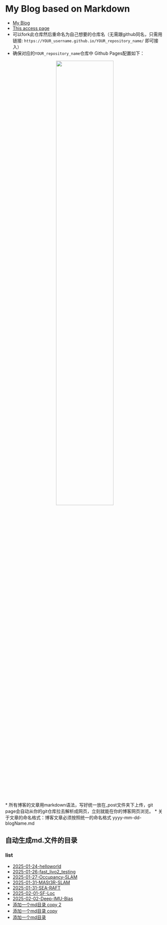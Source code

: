 # My Blog based on Markdown

* [My Blog](https://kwanwaipang.github.io/File/Blogs/My_Blog.html)
* [This access page](https://kwanwaipang.github.io/Blog_basedon_markdown/)
* 可以fork此仓库然后重命名为自己想要的仓库名（无需跟github同名，只需用链接: ```https://YOUR_username.github.io/YOUR_repository_name/``` 即可接入）
* 确保对应的```YOUR_repository_name```仓库中 Github Pages配置如下：
<div align="center">
  <img src="https://kwanwaipang.github.io/ubuntu_md_blog/images/微信截图_20250202171747.png" width="60%" />
<figcaption>  
</figcaption>
</div>
* 所有博客的文章用markdown语法，写好统一放在_post文件夹下上传，git page会自动从你的git仓库拉去解析成网页，立刻就能在你的博客网页浏览。
* 关于文章的命名格式：博客文章必须按照统一的命名格式 yyyy-mm-dd-blogName.md

## 自动生成md.文件的目录
### list
<!-- AUTO_GENERATED_TOC_START -->
- [2025-01-24-helloworld](./_posts/2025-01-24-helloworld.md)
- [2025-01-26-fast_livo2_testing](./_posts/2025-01-26-fast_livo2_testing.md)
- [2025-01-27-Occupancy-SLAM](./_posts/2025-01-27-Occupancy-SLAM.md)
- [2025-01-31-MASt3R-SLAM](./_posts/2025-01-31-MASt3R-SLAM.md)
- [2025-01-31-SEA-RAFT](./_posts/2025-01-31-SEA-RAFT.md)
- [2025-02-01-SF-Loc](./_posts/2025-02-01-SF-Loc.md)
- [2025-02-02-Deep-IMU-Bias](./_posts/2025-02-02-Deep-IMU-Bias.md)
- [添加一个md目录 copy 2](./_posts/%E6%B7%BB%E5%8A%A0%E4%B8%80%E4%B8%AAmd%E7%9B%AE%E5%BD%95%20copy%202.md)
- [添加一个md目录 copy](./_posts/%E6%B7%BB%E5%8A%A0%E4%B8%80%E4%B8%AAmd%E7%9B%AE%E5%BD%95%20copy.md)
- [添加一个md目录](./_posts/%E6%B7%BB%E5%8A%A0%E4%B8%80%E4%B8%AAmd%E7%9B%AE%E5%BD%95.md)
<!-- AUTO_GENERATED_TOC_END -->